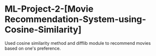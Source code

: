 # ML-Project-2-[Movie Recommendation-System-using-Cosine-Similarity]
Used cosine similarity method and difflib module to recommend movies based on one's preference.

